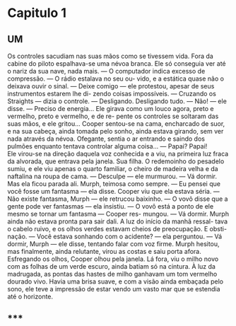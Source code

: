 # Capitulo 1

## UM

Os controles sacudiam nas suas mãos como se tivessem vida.  Fora da cabine do piloto espalhava-se uma névoa branca. Ele só conseguia ver  até o nariz da sua nave, nada mais.  — O computador indica excesso de compressão. — O rádio estalava no seu ou-  vido, e a estática quase não o deixava ouvir o sinal.  — Deixe comigo — ele protestou, apesar de seus instrumentos estarem lhe di-  zendo coisas impossíveis.  — Cruzando os Straights — dizia o controle. — Desligando. Desligando tudo.  — Não! — ele disse. — Preciso de energia...  Ele girava como um louco agora, preto e vermelho, preto e vermelho, e de re-  pente os controles se soltaram das suas mãos, e ele gritou...    Cooper sentou-se na cama, encharcado de suor, e na sua cabeça, ainda tomada  pelo sonho, ainda estava girando, sem ver nada através da névoa. Ofegante, sentia  o ar entrando e saindo dos pulmões enquanto tentava controlar alguma coisa...  — Papai? Papai!  
Ele virou-se na direção daquela voz conhecida e a viu, na primeira luz fraca da  alvorada, que entrava pela janela. Sua filha. O redemoinho do pesadelo sumiu, e  ele viu apenas o quarto familiar, o cheiro de madeira velha e da naftalina na roupa  de cama.  — Desculpe — ele murmurou. — Vá dormir.  Mas ela ficou parada ali. Murph, teimosa como sempre.  — Eu pensei que você fosse um fantasma — ela disse.  Cooper viu que ela estava séria.  — Não existe fantasma, Murph — ele retrucou baixinho.  — O vovô disse que a gente pode ver fantasmas — ela insistiu.  — O vovô está a ponto de ele mesmo se tornar um fantasma — Cooper res-  mungou. — Vá dormir.  Murph ainda não estava pronta para sair dali. A luz do início da manhã ressal-  tava o cabelo ruivo, e os olhos verdes estavam cheios de preocupação. E obsti-  nação.  — Você estava sonhando com o acidente? — ela perguntou.  — Vá dormir, Murph — ele disse, tentando falar com voz firme. Murph hesitou, mas finalmente, ainda relutante, virou as costas e saiu porta afora.  Esfregando os olhos, Cooper olhou pela janela. Lá fora, viu o milho novo com  as folhas de um verde escuro, ainda batiam só na cintura. À luz da madrugada, as  pontas das hastes de milho ganhavam um tom vermelho dourado vivo. Havia uma  brisa suave, e com a visão ainda embaçada pelo sono, ele teve a impressão de  estar vendo um vasto mar que se estendia até o horizonte.  
## ***